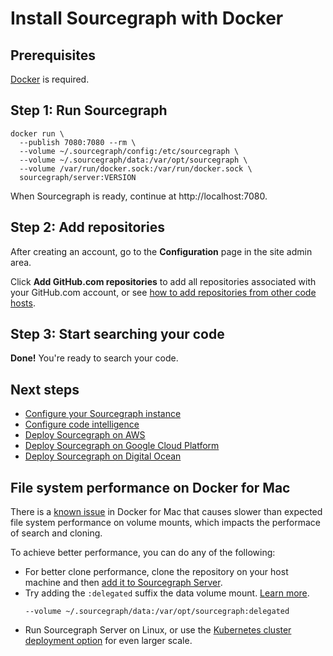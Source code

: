 # Install Sourcegraph with Docker

## Prerequisites

[Docker](https://docs.docker.com/engine/installation/) is required.

## Step 1: Run Sourcegraph

```
docker run \
  --publish 7080:7080 --rm \
  --volume ~/.sourcegraph/config:/etc/sourcegraph \
  --volume ~/.sourcegraph/data:/var/opt/sourcegraph \
  --volume /var/run/docker.sock:/var/run/docker.sock \
  sourcegraph/server:VERSION
```

When Sourcegraph is ready, continue at http://localhost:7080.

## Step 2: Add repositories

After creating an account, go to the **Configuration** page in the site admin area.

Click **Add GitHub.com repositories** to add all repositories associated with your GitHub.com account, or see [how to add repositories from other code hosts](/admin/repo/add).

## Step 3: Start searching your code

**Done!** You're ready to search your code.

## Next steps

- [Configure your Sourcegraph instance](/admin/site_config/index.md)
- [Configure code intelligence](/extensions/language_servers.md)
- [Deploy Sourcegraph on AWS](/admin/install/docker/aws.md)
- [Deploy Sourcegraph on Google Cloud Platform](/admin/install/docker/google_cloud)
- [Deploy Sourcegraph on Digital Ocean](/admin/install/docker/digitalocean.md)

## File system performance on Docker for Mac

There is a [known issue](https://github.com/docker/for-mac/issues/77) in Docker for Mac that causes slower than expected file system performance on volume mounts, which impacts the performace of search and cloning.

To achieve better performance, you can do any of the following:

- For better clone performance, clone the repository on your host machine and then [add it to Sourcegraph Server](/admin/repo/add#add-repositories-already-cloned-to-disk).
- Try adding the `:delegated` suffix the data volume mount. [Learn more](https://github.com/docker/for-mac/issues/1592).
  ```
  --volume ~/.sourcegraph/data:/var/opt/sourcegraph:delegated
  ```
- Run Sourcegraph Server on Linux, or use the [Kubernetes cluster deployment option](https://github.com/sourcegraph/deploy-sourcegraph) for even larger scale.
